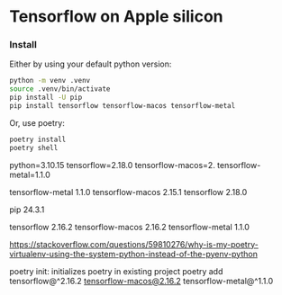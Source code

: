 # Tensorflow on Apple silicon

### Install

Either by using your default python version:
```sh
python -m venv .venv
source .venv/bin/activate
pip install -U pip
pip install tensorflow tensorflow-macos tensorflow-metal
```
Or, use poetry:
```sh
poetry install
poetry shell
```

python=3.10.15
tensorflow=2.18.0
tensorflow-macos=2.
tensorflow-metal=1.1.0


tensorflow-metal 1.1.0
tensorflow-macos 2.15.1
tensorflow 2.18.0

pip 24.3.1

tensorflow                   2.16.2
tensorflow-macos             2.16.2
tensorflow-metal             1.1.0


https://stackoverflow.com/questions/59810276/why-is-my-poetry-virtualenv-using-the-system-python-instead-of-the-pyenv-python

poetry init: initializes poetry in existing project
poetry add tensorflow@^2.16.2 tensorflow-macos@2.16.2 tensorflow-metal@^1.1.0